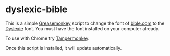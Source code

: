 # dyslexic-bible

This is a simple [Greasemonkey](http://www.greasespot.net/) script to change the font of
[bible.com](https://www.bible.com/bible) to the [Dyslexie](https://www.dyslexiefont.com) font.
You must have the font installed on your computer already.

To use with Chrome try
[Tampermonkey](https://chrome.google.com/webstore/detail/tampermonkey/dhdgffkkebhmkfjojejmpbldmpobfkfo).

Once this script is installed, it will update automatically.
